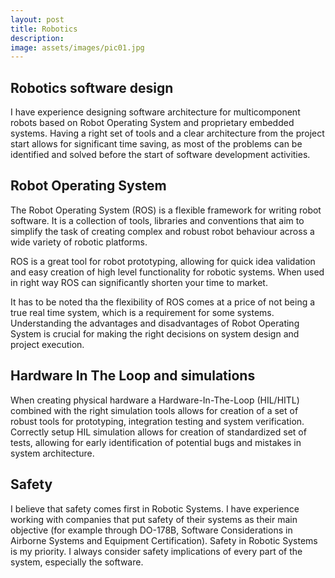 ```yaml
---
layout: post
title: Robotics
description: 
image: assets/images/pic01.jpg
---
```


## Robotics software design

I have experience designing software architecture for multicomponent robots based on Robot Operating System and proprietary embedded systems. Having a right set of tools and a clear architecture from the project start allows for significant time saving, as most of the problems can be identified and solved before the start of software development activities.

## Robot Operating System

The Robot Operating System (ROS) is a flexible framework for writing robot software. It is a collection of tools, libraries and conventions that aim to simplify the task of creating complex and robust robot behaviour across a wide variety of robotic platforms.

ROS is a great tool for robot prototyping, allowing for quick idea validation and easy creation of high level functionality for robotic systems. When used in right way ROS can significantly shorten your time to market. 

It has to be noted tha the flexibility of ROS comes at a price of not being a true real time system, which is a requirement for some systems. Understanding the advantages and disadvantages of Robot Operating System is crucial for making the right decisions on system design and project execution.

## Hardware In The Loop and simulations

When creating physical hardware a Hardware-In-The-Loop (HIL/HITL) combined with the right simulation tools allows for creation of a set of robust tools for prototyping, integration testing and system verification. Correctly setup HIL simulation allows for creation of standardized set of tests, allowing for early identification of potential bugs and mistakes in system architecture.

## Safety

I believe that safety comes first in Robotic Systems. I have experience working with companies that put safety of their systems as their main objective (for example through DO-178B, Software Considerations in Airborne Systems and Equipment Certification). Safety in Robotic Systems is my priority. I always consider safety implications of every part of the system, especially the software.